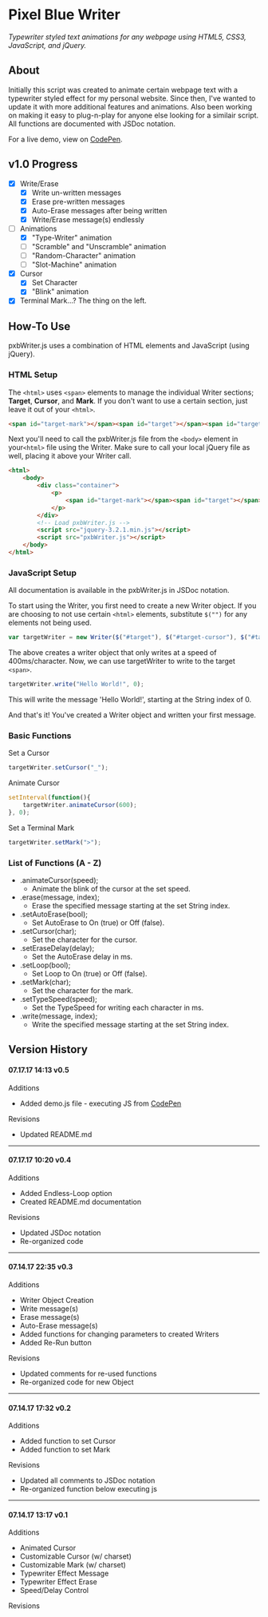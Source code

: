 # Pixel Blue Writer
_Typewriter styled text animations for any webpage using HTML5, CSS3, JavaScript, and jQuery._

## About
Initially this script was created to animate certain webpage text with a typewriter styled effect for my personal website. Since then, I've wanted to update it with more additional features and animations. Also been working on making it easy to plug-n-play for anyone else looking for a similair script. All functions are documented with JSDoc notation. 

For a live demo, view on [CodePen](https://codepen.io/pxlblue/full/WOmddR).

## v1.0 Progress
- [x] Write/Erase
    - [x] Write un-written messages
    - [x] Erase pre-written messages
    - [x] Auto-Erase messages after being written
    - [x] Write/Erase message(s) endlessly
- [ ] Animations
    - [x] "Type-Writer" animation
    - [ ] "Scramble" and "Unscramble" animation
    - [ ] "Random-Character" animation
    - [ ] "Slot-Machine" animation
- [x] Cursor
    - [x] Set Character
    - [x] "Blink" animation
- [x] Terminal Mark...? The thing on the left.

## How-To Use
pxbWriter.js uses a combination of HTML elements and JavaScript (using jQuery).

### HTML Setup
The `<html>` uses `<span>` elements to manage the individual Writer sections; **Target**, **Cursor**, and **Mark**. If you don't want to use a certain section, just leave it out of your `<html>`.

```HTML
<span id="target-mark"></span><span id="target"></span><span id="target-cursor"></span>
```

Next you'll need to call the pxbWriter.js file from the `<body>` element in your`<html>` file using the Writer. Make sure to call your local jQuery file as well, placing it above your Writer call.
```HTML
<html>
    <body>
        <div class="container">
            <p>
                <span id="target-mark"></span><span id="target"></span><span id="target-cursor"></span>
            </p>
        </div>
        <!-- Load pxbWriter.js -->
        <script src="jquery-3.2.1.min.js"></script>
        <script src="pxbWriter.js"></script>
    </body>
</html>
```
### JavaScript Setup
All documentation is available in the pxbWriter.js in JSDoc notation.

To start using the Writer, you first need to create a new Writer object. If you are choosing to not use certain `<html>` elements, substitute `$("")` for any elements not being used.
```JavaScript
var targetWriter = new Writer($("#target"), $("#target-cursor"), $("#target-mark"), 400, false, false, 0);
```
The above creates a writer object that only writes at a speed of 400ms/character. Now, we can use targetWriter to write to the target `<span>`.
```JavaScript
targetWriter.write("Hello World!", 0);
```
This will write the message 'Hello World!', starting at the String index of 0.

And that's it! You've created a Writer object and written your first message.

### Basic Functions
Set a Cursor
```JavaScript
targetWriter.setCursor("_");
```
Animate Cursor
```JavaScript
setInterval(function(){
    targetWriter.animateCursor(600);
}, 0);
```
Set a Terminal Mark
```JavaScript
targetWriter.setMark(">");
```
### List of Functions (A - Z)
- .animateCursor(speed);
    - Animate the blink of the cursor at the set speed.
- .erase(message, index);
    - Erase the specified message starting at the set String index.
- .setAutoErase(bool);
    - Set AutoErase to On (true) or Off (false).
- .setCursor(char);
    - Set the character for the cursor.
- .setEraseDelay(delay);
    - Set the AutoErase delay in ms.
- .setLoop(bool);
    - Set Loop to On (true) or Off (false).
- .setMark(char);
    - Set the character for the mark.
- .setTypeSpeed(speed);
    - Set the TypeSpeed for writing each character in ms.
- .write(message, index);
    - Write the specified message starting at the set String index.


## Version History
#### 07.17.17 14:13 v0.5
Additions
- Added demo.js file - executing JS from [CodePen](https://codepen.io/pxlblue/pen/WOmddR)

Revisions
- Updated README.md
---
#### 07.17.17 10:20 v0.4
Additions
- Added Endless-Loop option
- Created README.md documentation

Revisions
- Updated JSDoc notation
- Re-organized code
---
#### 07.14.17 22:35 v0.3
Additions
- Writer Object Creation
- Write message(s)
- Erase message(s)
- Auto-Erase message(s)
- Added functions for changing parameters to created Writers
- Added Re-Run button

Revisions
- Updated comments for re-used functions
- Re-organized code for new Object
---
#### 07.14.17 17:32 v0.2
Additions
- Added function to set Cursor
- Added function to set Mark

Revisions
- Updated all comments to JSDoc notation
- Re-organized function below executing js
---
#### 07.14.17 13:17 v0.1
Additions
- Animated Cursor
- Customizable Cursor (w/ charset)
- Customizable Mark (w/ charset)
- Typewriter Effect Message
- Typewriter Effect Erase
- Speed/Delay Control

Revisions
